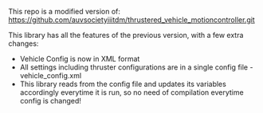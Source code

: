 This repo is a modified version of: https://github.com/auvsocietyiiitdm/thrustered_vehicle_motioncontroller.git

This library has all the features of the previous version, with a few extra changes:
- Vehicle Config is now in XML format
- All settings including thruster configurations are in a single config file - vehicle_config.xml
- This library reads from the config file and updates its variables accordingly everytime it is run, so no need of compilation everytime config is changed!
